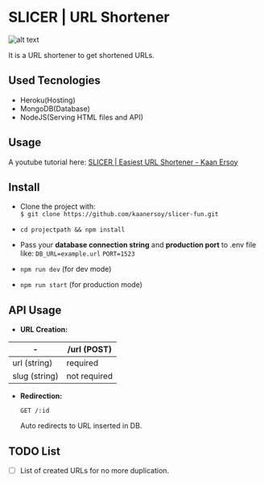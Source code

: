 # SLICER | URL Shortener
![alt text](https://github.com/kaanersoy/slicer-fun/blob/main/public/assets/slicer-logo-purp.svg)

It is a URL shortener to get shortened URLs.

## Used Tecnologies
- Heroku(Hosting)
- MongoDB(Database)
- NodeJS(Serving HTML files and API)

## Usage

A youtube tutorial here: [SLICER | Easiest URL Shortener - Kaan Ersoy](https://youtu.be/42bQf-04q6Y)

## Install

- Clone the project with:  
`$ git clone https://github.com/kaanersoy/slicer-fun.git`

- `cd projectpath && npm install`

- Pass your **database connection string** and  **production port** to .env file like: 
`DB_URL=example.url`
`PORT=1523`

- `npm run dev` (for dev mode)
- `npm run start` (for production mode)


## API Usage
- **URL Creation:** 

| - | /url (POST) |
|--|--|
| url (string)| required  |
| slug (string) | not required |

- **Redirection:** 

	 `GET /:id`
	 
	Auto redirects to URL inserted in DB.


## TODO List

- [ ] List of created URLs for no more duplication.
